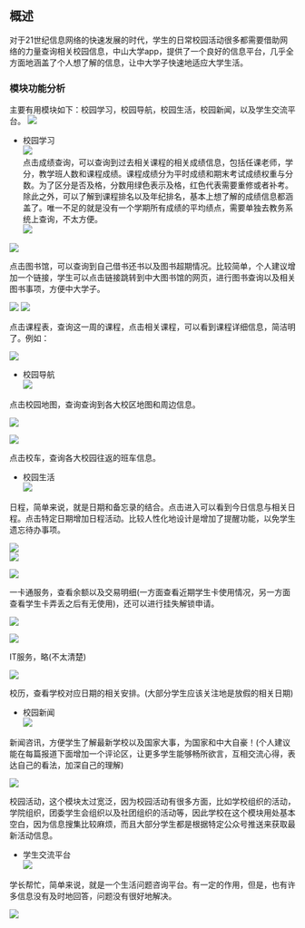 ## 概述
对于21世纪信息网络的快速发展的时代，学生的日常校园活动很多都需要借助网络的力量查询相关校园信息，中山大学app，提供了一个良好的信息平台，几乎全方面地涵盖了个人想了解的信息，让中大学子快速地适应大学生活。
### 模块功能分析
主要有用模块如下：校园学习，校园导航，校园生活，校园新闻，以及学生交流平台。
![](pic/1.jpg)


* 校园学习        <br>
  ![](pic/2.jpg)  <br>
  点击成绩查询，可以查询到过去相关课程的相关成绩信息，包括任课老师，学分，教学班人数和课程成绩。课程成绩分为平时成绩和期末考试成绩权重与分数。为了区分是否及格，分数用绿色表示及格，红色代表需要重修或者补考。除此之外，可以了解到课程排名以及年纪排名，基本上想了解的成绩信息都涵盖了。唯一不足的就是没有一个学期所有成绩的平均绩点，需要单独去教务系统上查询，不太方便。<br>
 ![](pic/14.jpg)

 ![](pic/3.jpg) <br>

 点击图书馆，可以查询到自己借书还书以及图书超期情况。比较简单，个人建议增加一个链接，学生可以点击链接跳转到中大图书馆的网页，进行图书查询以及相关图书事项，方便中大学子。

![](pic/15.jpg)
 ![](pic/11.jpg) <br>

点击课程表，查询这一周的课程，点击相关课程，可以看到课程详细信息，简洁明了。例如：<br>

![](pic/16.jpg) <br>

* 校园导航       <br>
![](pic/12.jpg)  <br>

点击校园地图，查询查询到各大校区地图和周边信息。<br>

![](pic/17.jpg)  <br>


![](pic/7.jpg)  <br>

点击校车，查询各大校园往返的班车信息。 

* 校园生活  <br>
![](pic/4.jpg)

日程，简单来说，就是日期和备忘录的结合。点击进入可以看到今日信息与相关日程。点击特定日期增加日程活动。比较人性化地设计是增加了提醒功能，以免学生遗忘待办事项。  <br>

![](pic/19.jpg)  
![](pic/20.jpg)  
 

![](pic/9.jpg)  <br>

一卡通服务，查看余额以及交易明细(一方面查看近期学生卡使用情况，另一方面查看学生卡弄丢之后有无使用)，还可以进行挂失解锁申请。

![](pic/21.jpg)   <br>


![](pic/10.jpg)  <br>

IT服务，略(不太清楚)

![](pic/13.jpg)  <br>

校历，查看学校对应日期的相关安排。(大部分学生应该关注地是放假的相关日期)
* 校园新闻       <br>
![](pic/5.jpg)  <br>

新闻咨讯，方便学生了解最新学校以及国家大事，为国家和中大自豪！(个人建议能在每篇报道下面增加一个评论区，让更多学生能够畅所欲言，互相交流心得，表达自己的看法，加深自己的理解)

![](pic/6.jpg)  <br>

校园活动，这个模块太过宽泛，因为校园活动有很多方面，比如学校组织的活动，学院组织，团委学生会组织以及社团组织的活动等，因此学校在这个模块用处基本空白，因为信息搜集比较麻烦，而且大部分学生都是根据特定公众号推送来获取最新活动信息。

* 学生交流平台    <br>
![](pic/8.jpg)   <br>

学长帮忙，简单来说，就是一个生活问题咨询平台。有一定的作用，但是，也有许多信息没有及时地回答，问题没有很好地解决。

![](pic/23.jpg)